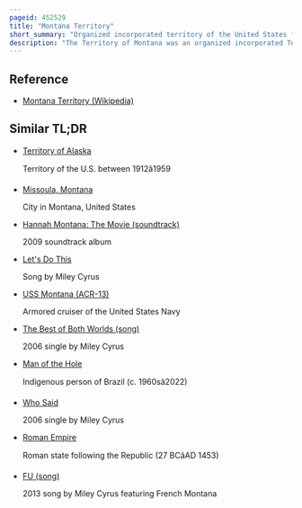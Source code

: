 ```yaml
---
pageid: 452529
title: "Montana Territory"
short_summary: "Organized incorporated territory of the United States from 1864 to 1889"
description: "The Territory of Montana was an organized incorporated Territory of the united States that existed from may 26 1864 until november 8 1889 when it was admitted as the 41st State in the Union."
---
```


## Reference

- [Montana Territory (Wikipedia)](https://en.wikipedia.org/?curid=452529)

## Similar TL;DR

- [Territory of Alaska](/tldr/en/territory-of-alaska)

  Territory of the U.S. between 1912â1959

- [Missoula, Montana](/tldr/en/missoula-montana)

  City in Montana, United States

- [Hannah Montana: The Movie (soundtrack)](/tldr/en/hannah-montana-the-movie-soundtrack)

  2009 soundtrack album

- [Let's Do This](/tldr/en/lets-do-this)

  Song by Miley Cyrus

- [USS Montana (ACR-13)](/tldr/en/uss-montana-acr-13)

  Armored cruiser of the United States Navy

- [The Best of Both Worlds (song)](/tldr/en/the-best-of-both-worlds-song)

  2006 single by Miley Cyrus

- [Man of the Hole](/tldr/en/man-of-the-hole)

  Indigenous person of Brazil (c. 1960sâ2022)

- [Who Said](/tldr/en/who-said)

  2006 single by Miley Cyrus

- [Roman Empire](/tldr/en/roman-empire)

  Roman state following the Republic (27 BCâAD 1453)

- [FU (song)](/tldr/en/fu-song)

  2013 song by Miley Cyrus featuring French Montana
